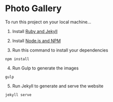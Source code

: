 
# Photo Gallery

To run this project on your local machine…

1) Install [Ruby and Jekyll](https://jekyllrb.com/docs/installation/)

2) Install [Node.js and NPM](https://nodejs.org/en/download/)

3) Run this command to install your dependencies

```
npm install
```

4) Run Gulp to generate the images

```
gulp
```

5) Run Jekyll to generate and serve the website

```
jekyll serve
```
